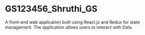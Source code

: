 # GS123456_Shruthi_GS
A front-end web application built using React.js and Redux for state management. The application allows users to interact with Data
